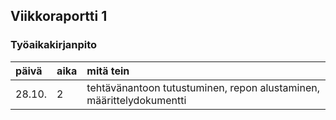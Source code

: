 ## Viikkoraportti 1

### Työaikakirjanpito
| päivä | aika | mitä tein |
| :---- | :----| :---- |
| 28.10.| 2    | tehtävänantoon tutustuminen, repon alustaminen, määrittelydokumentti |

